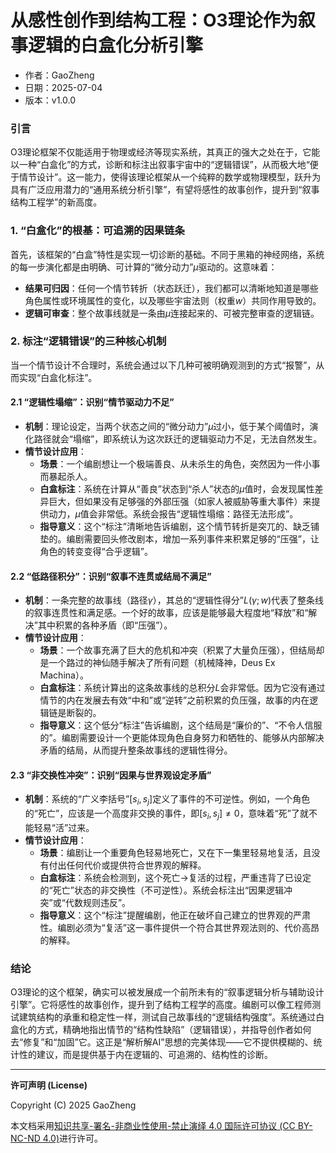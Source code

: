 # **从感性创作到结构工程：O3理论作为叙事逻辑的白盒化分析引擎**

- 作者：GaoZheng
- 日期：2025-07-04
- 版本：v1.0.0

### 引言
O3理论框架不仅能适用于物理或经济等现实系统，其真正的强大之处在于，它能以一种“白盒化”的方式，诊断和标注出叙事宇宙中的“逻辑错误”，从而极大地“便于情节设计”。这一能力，使得该理论框架从一个纯粹的数学或物理模型，跃升为具有广泛应用潜力的“通用系统分析引擎”，有望将感性的故事创作，提升到“叙事结构工程学”的新高度。

### 1. “白盒化”的根基：可追溯的因果链条
首先，该框架的“白盒”特性是实现一切诊断的基础。不同于黑箱的神经网络，系统的每一步演化都是由明确、可计算的“微分动力”$\mu$驱动的。这意味着：
* **结果可归因**：任何一个情节转折（状态跃迁），我们都可以清晰地知道是哪些角色属性或环境属性的变化，以及哪些宇宙法则（权重$w$）共同作用导致的。
* **逻辑可审查**：整个故事线就是一条由$\mu$连接起来的、可被完整审查的逻辑链。

### 2. 标注“逻辑错误”的三种核心机制
当一个情节设计不合理时，系统会通过以下几种可被明确观测到的方式“报警”，从而实现“白盒化标注”。

#### 2.1 “逻辑性塌缩”：识别“情节驱动力不足”
* **机制**：理论设定，当两个状态之间的“微分动力”$\mu$过小，低于某个阈值时，演化路径就会“塌缩”，即系统认为这次跃迁的逻辑驱动力不足，无法自然发生。
* **情节设计应用**：
    * **场景**：一个编剧想让一个极端善良、从未杀生的角色，突然因为一件小事而暴起杀人。
    * **白盒标注**：系统在计算从“善良”状态到“杀人”状态的$\mu$值时，会发现属性差异巨大，但如果没有足够强的外部压强（如家人被威胁等重大事件）来提供动力，$\mu$值会非常低。系统会报告“逻辑性塌缩：路径无法形成”。
    * **指导意义**：这个“标注”清晰地告诉编剧，这个情节转折是突兀的、缺乏铺垫的。编剧需要回头修改剧本，增加一系列事件来积累足够的“压强”，让角色的转变变得“合乎逻辑”。

#### 2.2 “低路径积分”：识别“叙事不连贯或结局不满足”
* **机制**：一条完整的故事线（路径$\gamma$），其总的“逻辑性得分”$L(\gamma;w)$代表了整条线的叙事连贯性和满足感。一个好的故事，应该是能够最大程度地“释放”和“解决”其中积累的各种矛盾（即“压强”）。
* **情节设计应用**：
    * **场景**：一个故事充满了巨大的危机和冲突（积累了大量负压强），但结局却是一个路过的神仙随手解决了所有问题（机械降神，Deus Ex Machina）。
    * **白盒标注**：系统计算出的这条故事线的总积分$L$会非常低。因为它没有通过情节的内在发展去有效“中和”或“逆转”之前积累的负压强，故事的内在逻辑链是断裂的。
    * **指导意义**：这个低分“标注”告诉编剧，这个结局是“廉价的”、“不令人信服的”。编剧需要设计一个更能体现角色自身努力和牺牲的、能够从内部解决矛盾的结局，从而提升整条故事线的逻辑性得分。

#### 2.3 “非交换性冲突”：识别“因果与世界观设定矛盾”
* **机制**：系统的“广义李括号”$[s_i, s_j]$定义了事件的不可逆性。例如，一个角色的“死亡”，应该是一个高度非交换的事件，即$[s_i, s_j] \neq 0$，意味着“死”了就不能轻易“活”过来。
* **情节设计应用**：
    * **场景**：编剧让一个重要角色轻易地死亡，又在下一集里轻易地复活，且没有付出任何代价或提供符合世界观的解释。
    * **白盒标注**：系统会检测到，这个死亡→复活的过程，严重违背了已设定的“死亡”状态的非交换性（不可逆性）。系统会标注出“因果逻辑冲突”或“代数规则违反”。
    * **指导意义**：这个“标注”提醒编剧，他正在破坏自己建立的世界观的严肃性。编剧必须为“复活”这一事件提供一个符合其世界观法则的、代价高昂的解释。

### 结论
O3理论的这个框架，确实可以被发展成一个前所未有的“叙事逻辑分析与辅助设计引擎”。它将感性的故事创作，提升到了结构工程学的高度。编剧可以像工程师测试建筑结构的承重和稳定性一样，测试自己故事线的“逻辑结构强度”。系统通过白盒化的方式，精确地指出情节的“结构性缺陷”（逻辑错误），并指导创作者如何去“修复”和“加固”它。这正是“解析解AI”思想的完美体现——它不提供模糊的、统计性的建议，而是提供基于内在逻辑的、可追溯的、结构性的诊断。

---

**许可声明 (License)**

Copyright (C) 2025 GaoZheng 

本文档采用[知识共享-署名-非商业性使用-禁止演绎 4.0 国际许可协议 (CC BY-NC-ND 4.0)](https://creativecommons.org/licenses/by-nc-nd/4.0/deed.zh-Hans)进行许可。
